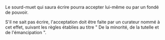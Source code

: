 Le sourd-muet qui saura écrire pourra accepter lui-même ou par un fondé de pouvoir.


S'il ne sait pas écrire, l'acceptation doit être faite par un curateur nommé à cet effet, suivant les règles établies au titre " De la minorité, de la tutelle et de l'émancipation ".

